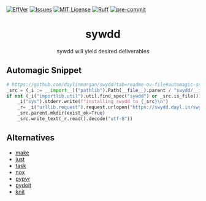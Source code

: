 [![EffVer][effver-shield]][effver-url]
[![Issues][issues-shield]][issues-url]
[![MIT License][license-shield]][license-url]
[![Ruff][ruff-shield]][ruff-url]
[![pre-commit][pre-commit-shield]][pre-commit-url]
<!-- [![Stargazers][stars-shield]][stars-url] -->
<!-- [![PYPI][pypi-shield]][pypi-url] -->

<div align="center">
<h1>sywdd</h1>
<p>sywdd will yield desired deliverables </p>
</div>


## Automagic Snippet

```python
# https://github.com/daylinmorgan/swydd?tab=readme-ov-file#automagic-snippet
_src = (_i := __import__)("pathlib").Path(__file__).parent / "swydd/__init__.py"
if not (_i("importlib.util").util.find_spec("sywdd") or _src.is_file()):
    _i("sys").stderr.write(f"installing swydd to {_src}\n")
    _r= _i("urllib.request").request.urlopen("https://swydd.dayl.in/swydd.py")
    _src.parent.mkdir(exist_ok=True)
    _src.write_text(_r.read().decode("utf-8"))
```

## Alternatives

- [make](https://www.gnu.org/software/make/)
- [just](https://just.systems)
- [task](https://taskfile.dev)
- [nox](https://nox.thea.codes/en/stable/)
- [pypyr](https://pypyr.io)
- [pydoit](https://pydoit.org)
- [knit](https://github.com/zyedidia/knit)

<!-- badges -->
[pre-commit-shield]: https://img.shields.io/badge/pre--commit-enabled-brightgreen?logo=pre-commit&logoColor=white
[pre-commit-url]: https://pre-commit.com
[ruff-shield]: https://img.shields.io/endpoint?url=https://raw.githubusercontent.com/astral-sh/ruff/main/assets/badge/v2.json
[ruff-url]: https://github.com/astral-sh/ruff
[pypi-shield]: https://img.shields.io/pypi/v/swydd
[pypi-url]: https://pypi.org/project/sywdd
[issues-shield]: https://img.shields.io/github/issues/daylinmorgan/swydd.svg
[issues-url]: https://github.com/daylinmorgan/swydd/issues
[license-shield]: https://img.shields.io/github/license/daylinmorgan/swydd.svg
[license-url]: https://github.com/daylinmorgan/swydd/blob/main/LICENSE
[effver-shield]: https://img.shields.io/badge/version_scheme-EffVer-0097a7
[effver-url]: https://jacobtomlinson.dev/effver

